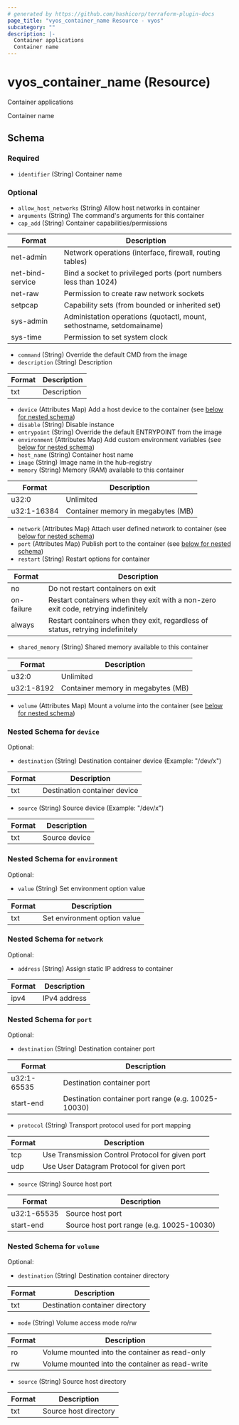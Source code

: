 ```yaml
---
# generated by https://github.com/hashicorp/terraform-plugin-docs
page_title: "vyos_container_name Resource - vyos"
subcategory: ""
description: |-
  Container applications
  Container name
---
```


# vyos_container_name (Resource)

Container applications

Container name



<!-- schema generated by tfplugindocs -->
## Schema

### Required

- `identifier` (String) Container name

### Optional

- `allow_host_networks` (String) Allow host networks in container
- `arguments` (String) The command's arguments for this container
- `cap_add` (String) Container capabilities/permissions

|  Format  |  Description  |
|----------|---------------|
|  net-admin  |  Network operations (interface, firewall, routing tables)  |
|  net-bind-service  |  Bind a socket to privileged ports (port numbers less than 1024)  |
|  net-raw  |  Permission to create raw network sockets  |
|  setpcap  |  Capability sets (from bounded or inherited set)  |
|  sys-admin  |  Administation operations (quotactl, mount, sethostname, setdomainame)  |
|  sys-time  |  Permission to set system clock  |
- `command` (String) Override the default CMD from the image
- `description` (String) Description

|  Format  |  Description  |
|----------|---------------|
|  txt  |  Description  |
- `device` (Attributes Map) Add a host device to the container (see [below for nested schema](#nestedatt--device))
- `disable` (String) Disable instance
- `entrypoint` (String) Override the default ENTRYPOINT from the image
- `environment` (Attributes Map) Add custom environment variables (see [below for nested schema](#nestedatt--environment))
- `host_name` (String) Container host name
- `image` (String) Image name in the hub-registry
- `memory` (String) Memory (RAM) available to this container

|  Format  |  Description  |
|----------|---------------|
|  u32:0  |  Unlimited  |
|  u32:1-16384  |  Container memory in megabytes (MB)  |
- `network` (Attributes Map) Attach user defined network to container (see [below for nested schema](#nestedatt--network))
- `port` (Attributes Map) Publish port to the container (see [below for nested schema](#nestedatt--port))
- `restart` (String) Restart options for container

|  Format  |  Description  |
|----------|---------------|
|  no  |  Do not restart containers on exit  |
|  on-failure  |  Restart containers when they exit with a non-zero exit code, retrying indefinitely  |
|  always  |  Restart containers when they exit, regardless of status, retrying indefinitely  |
- `shared_memory` (String) Shared memory available to this container

|  Format  |  Description  |
|----------|---------------|
|  u32:0  |  Unlimited  |
|  u32:1-8192  |  Container memory in megabytes (MB)  |
- `volume` (Attributes Map) Mount a volume into the container (see [below for nested schema](#nestedatt--volume))

<a id="nestedatt--device"></a>
### Nested Schema for `device`

Optional:

- `destination` (String) Destination container device (Example: "/dev/x")

|  Format  |  Description  |
|----------|---------------|
|  txt  |  Destination container device  |
- `source` (String) Source device (Example: "/dev/x")

|  Format  |  Description  |
|----------|---------------|
|  txt  |  Source device  |


<a id="nestedatt--environment"></a>
### Nested Schema for `environment`

Optional:

- `value` (String) Set environment option value

|  Format  |  Description  |
|----------|---------------|
|  txt  |  Set environment option value  |


<a id="nestedatt--network"></a>
### Nested Schema for `network`

Optional:

- `address` (String) Assign static IP address to container

|  Format  |  Description  |
|----------|---------------|
|  ipv4  |  IPv4 address  |


<a id="nestedatt--port"></a>
### Nested Schema for `port`

Optional:

- `destination` (String) Destination container port

|  Format  |  Description  |
|----------|---------------|
|  u32:1-65535  |  Destination container port  |
|  start-end  |  Destination container port range (e.g. 10025-10030)  |
- `protocol` (String) Transport protocol used for port mapping

|  Format  |  Description  |
|----------|---------------|
|  tcp  |  Use Transmission Control Protocol for given port  |
|  udp  |  Use User Datagram Protocol for given port  |
- `source` (String) Source host port

|  Format  |  Description  |
|----------|---------------|
|  u32:1-65535  |  Source host port  |
|  start-end  |  Source host port range (e.g. 10025-10030)  |


<a id="nestedatt--volume"></a>
### Nested Schema for `volume`

Optional:

- `destination` (String) Destination container directory

|  Format  |  Description  |
|----------|---------------|
|  txt  |  Destination container directory  |
- `mode` (String) Volume access mode ro/rw

|  Format  |  Description  |
|----------|---------------|
|  ro  |  Volume mounted into the container as read-only  |
|  rw  |  Volume mounted into the container as read-write  |
- `source` (String) Source host directory

|  Format  |  Description  |
|----------|---------------|
|  txt  |  Source host directory  |
